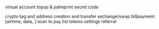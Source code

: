 virtual account topup & 
palmprint secret code


crypto tag and address creation and transfer 
exchange/swap
billpayment [airtime, data, ]
scan to pay
list tokens
settings
referral